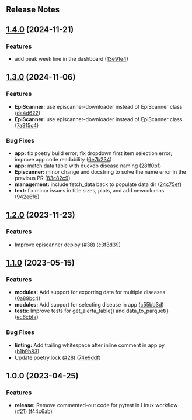 Release Notes
---

## [1.4.0](https://github.com/AlertaDengue/epi-scanner/compare/1.3.0...1.4.0) (2024-11-21)

### Features

* add peak week line in the dashboard ([13e91e4](https://github.com/AlertaDengue/epi-scanner/commit/13e91e4e5663cb33e649074d1e6b519ee51a50d6))

## [1.3.0](https://github.com/AlertaDengue/epi-scanner/compare/1.2.0...1.3.0) (2024-11-06)

### Features

* **EpiScanner:** use episcanner-downloader instead of EpiScanner class ([da4d622](https://github.com/AlertaDengue/epi-scanner/commit/da4d622a44a0902afda3e26d36ca439b2ecc130c))
* **EpiScanner:** use episcanner-downloader instead of EpiScanner class ([7a315c4](https://github.com/AlertaDengue/epi-scanner/commit/7a315c41e9ac580afab2d056dcf2ab09f2044967))

### Bug Fixes

* **app:** fix poetry build error; fix dropdown first item selection error; improve app code readability ([6e7b234](https://github.com/AlertaDengue/epi-scanner/commit/6e7b23439d90d06c020e96f657b9bec357d4846d))
* **app:** match data table with duckdb disease naming ([28ff0bf](https://github.com/AlertaDengue/epi-scanner/commit/28ff0bff87805780f146eb62add7e669362bb8b8))
* **Episcanner:** minor change and docstring to solve the name error in the previous PR ([83c82c9](https://github.com/AlertaDengue/epi-scanner/commit/83c82c983b0567c7906b0710ce01b78335adbf33))
* **management:** include fetch_data back to populate data dir ([24c75ef](https://github.com/AlertaDengue/epi-scanner/commit/24c75efbdf369d584ae64a6608f4250ef68df6c7))
* **text:** fix minor issues in title sizes, plots, and add newcolumns ([942e6f6](https://github.com/AlertaDengue/epi-scanner/commit/942e6f6f4b9edad525e35bfbe0d7b118079b472f))

## [1.2.0](https://github.com/AlertaDengue/epi-scanner/compare/1.1.0...1.2.0) (2023-11-23)


### Features

* Improve episcanner deploy ([#38](https://github.com/AlertaDengue/epi-scanner/issues/38)) ([c3f3d39](https://github.com/AlertaDengue/epi-scanner/commit/c3f3d3960166102096ba300d474dec4772913919))

## [1.1.0](https://github.com/AlertaDengue/epi-scanner/compare/1.0.0...1.1.0) (2023-05-15)


### Features

* **modules:** Add support for exporting data for multiple diseases ([0a89bc4](https://github.com/AlertaDengue/epi-scanner/commit/0a89bc4e0a8842c5da5498eb850a09063e2fc202))
* **modules:** Add support for selecting disease in app ([c55bb3d](https://github.com/AlertaDengue/epi-scanner/commit/c55bb3d5e479cb42352202c4ebea414a7212390b))
* **tests:** Improve tests for get_alerta_table() and data_to_parquet() ([ec6cbfa](https://github.com/AlertaDengue/epi-scanner/commit/ec6cbfafea2e586f5c6759a168e1edeb3fd5cf64))


### Bug Fixes

* **linting:** Add trailing whitespace after inline comment in app.py ([b1b9b83](https://github.com/AlertaDengue/epi-scanner/commit/b1b9b83de68209f11bd50e3b0f7a2cfe423d2ea4))
* Update poetry.lock ([#28](https://github.com/AlertaDengue/epi-scanner/issues/28)) ([74e9ddf](https://github.com/AlertaDengue/epi-scanner/commit/74e9ddf0828bd101bb44aa35991db75c855665be))

## 1.0.0 (2023-04-25)


### Features

* **release:** Remove commented-out code for pytest in Linux workflow ([#21](https://github.com/AlertaDengue/epi-scanner/issues/21)) ([f44c6ab](https://github.com/AlertaDengue/epi-scanner/commit/f44c6ab6a9b71d0cdc0c4c915b6a9bac2f2a0872))
